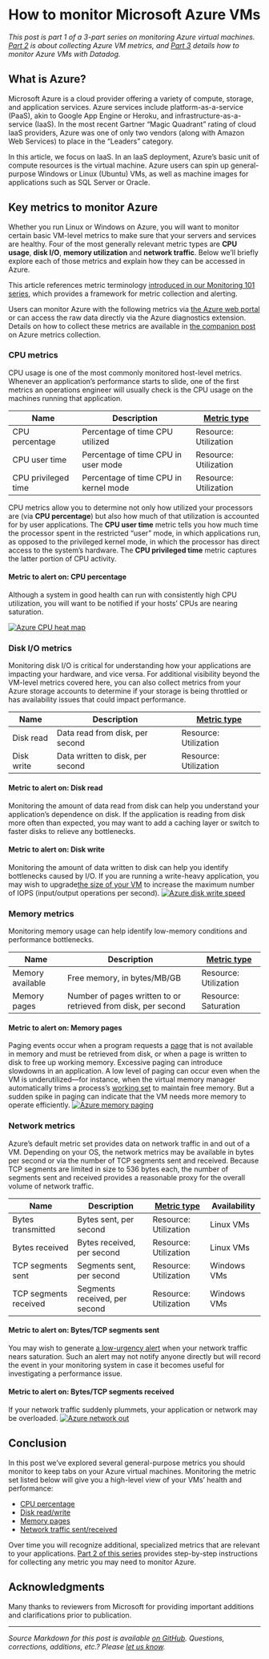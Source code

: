 # How to monitor Microsoft Azure VMs

*This post is part 1 of a 3-part series on monitoring Azure virtual machines. [Part 2](/azure/how_to_collect_azure_metrics.md) is about collecting Azure VM metrics, and [Part 3](/azure/monitor_azure_vms_using_datadog.md) details how to monitor Azure VMs with Datadog.*

## What is Azure?

Microsoft Azure is a cloud provider offering a variety of compute, storage, and application services. Azure services include platform-as-a-service (PaaS), akin to Google App Engine or Heroku, and infrastructure-as-a-service (IaaS). In the most recent Gartner “Magic Quadrant” rating of cloud IaaS providers, Azure was one of only two vendors (along with Amazon Web Services) to place in the “Leaders” category.

In this article, we focus on IaaS. In an IaaS deployment, Azure’s basic unit of compute resources is the virtual machine. Azure users can spin up general-purpose Windows or Linux (Ubuntu) VMs, as well as machine images for applications such as SQL Server or Oracle.

## Key metrics to monitor Azure

Whether you run Linux or Windows on Azure, you will want to monitor certain basic VM-level metrics to make sure that your servers and services are healthy. Four of the most generally relevant metric types are **CPU usage**, **disk I/O**, **memory utilization** and **network traffic**. Below we’ll briefly explore each of those metrics and explain how they can be accessed in Azure.

This article references metric terminology [introduced in our Monitoring 101 series](/blog/monitoring-101-collecting-data/), which provides a framework for metric collection and alerting.

Users can monitor Azure with the following metrics via [the Azure web portal](https://portal.azure.com/) or can access the raw data directly via the Azure diagnostics extension. Details on how to collect these metrics are available in [the companion post](/azure/how_to_collect_azure_metrics.md) on Azure metrics collection.

### CPU metrics

CPU usage is one of the most commonly monitored host-level metrics. Whenever an application’s performance starts to slide, one of the first metrics an operations engineer will usually check is the CPU usage on the machines running that application.

| **Name**            | **Description**                       | **[Metric type](/blog/monitoring-101-collecting-data/)** |
|---------------------|---------------------------------------|----------------------------------------------------------|
| CPU percentage      | Percentage of time CPU utilized       | Resource: Utilization                                    |
| CPU user time       | Percentage of time CPU in user mode   | Resource: Utilization                                    |
| CPU privileged time | Percentage of time CPU in kernel mode | Resource: Utilization                                    |

CPU metrics allow you to determine not only how utilized your processors are (via **CPU percentage**) but also how much of that utilization is accounted for by user applications. The **CPU user time** metric tells you how much time the processor spent in the restricted “user” mode, in which applications run, as opposed to the privileged kernel mode, in which the processor has direct access to the system’s hardware. The **CPU privileged time** metric captures the latter portion of CPU activity.

<div class="anchor" id="cpu-percentage" />

#### Metric to alert on: CPU percentage

Although a system in good health can run with consistently high CPU utilization, you will want to be notified if your hosts’ CPUs are nearing saturation.

[![Azure CPU heat map](https://d33tyra1llx9zy.cloudfront.net/blog/images/2015-08-azure/azure-1-cpu.png)](https://d33tyra1llx9zy.cloudfront.net/blog/images/2015-08-azure/azure-1-cpu.png)

### Disk I/O metrics

Monitoring disk I/O is critical for understanding how your applications are impacting your hardware, and vice versa. For additional visibility beyond the VM-level metrics covered here, you can also collect metrics from your Azure storage accounts to determine if your storage is being throttled or has availability issues that could impact performance.

| **Name**   | **Description**                  | **[Metric type](/blog/monitoring-101-collecting-data/)** |
|------------|----------------------------------|----------------------------------------------------------|
| Disk read  | Data read from disk, per second  | Resource: Utilization                                    |
| Disk write | Data written to disk, per second | Resource: Utilization                                    |

<div class="anchor" id="disk-read" />

#### Metric to alert on: Disk read

Monitoring the amount of data read from disk can help you understand your application’s dependence on disk. If the application is reading from disk more often than expected, you may want to add a caching layer or switch to faster disks to relieve any bottlenecks.

#### Metric to alert on: Disk write

Monitoring the amount of data written to disk can help you identify bottlenecks caused by I/O. If you are running a write-heavy application, you may wish to upgrade[the size of your VM](https://azure.microsoft.com/en-us/documentation/articles/virtual-machines-size-specs/) to increase the maximum number of IOPS (input/output operations per second).
 [![Azure disk write speed](https://d33tyra1llx9zy.cloudfront.net/blog/images/2015-08-azure/1-disk-write-2.png)](https://d33tyra1llx9zy.cloudfront.net/blog/images/2015-08-azure/1-disk-write-2.png)

### Memory metrics

Monitoring memory usage can help identify low-memory conditions and performance bottlenecks.

| **Name**         | **Description**                                               | **[Metric type](/blog/monitoring-101-collecting-data/)** |
|------------------|---------------------------------------------------------------|----------------------------------------------------------|
| Memory available | Free memory, in bytes/MB/GB                                   | Resource: Utilization                                    |
| Memory pages     | Number of pages written to or retrieved from disk, per second | Resource: Saturation                                     |

<div class="anchor" id="memory-pages" />

#### Metric to alert on: Memory pages

Paging events occur when a program requests a [page](https://en.wikipedia.org/wiki/Page_(computer_memory)) that is not available in memory and must be retrieved from disk, or when a page is written to disk to free up working memory. Excessive paging can introduce slowdowns in an application. A low level of paging can occur even when the VM is underutilized—for instance, when the virtual memory manager automatically trims a process’s [working set](https://msdn.microsoft.com/en-us/library/windows/desktop/cc441804(v=vs.85).aspx) to maintain free memory. But a sudden spike in paging can indicate that the VM needs more memory to operate efficiently.
 [![Azure memory paging](https://d33tyra1llx9zy.cloudfront.net/blog/images/2015-08-azure/1-memory-pages.png)](https://d33tyra1llx9zy.cloudfront.net/blog/images/2015-08-azure/1-memory-pages.png)

### Network metrics

Azure’s default metric set provides data on network traffic in and out of a VM. Depending on your OS, the network metrics may be available in bytes per second or via the number of TCP segments sent and received. Because TCP segments are limited in size to 536 bytes each, the number of segments sent and received provides a reasonable proxy for the overall volume of network traffic.

| **Name**              | **Description**                  | **[Metric type](/blog/monitoring-101-collecting-data/)** | **Availability** |
|-----------------------|----------------------------------|----------------------------------------------------------|------------------|
| Bytes transmitted     | Bytes sent, per second           | Resource: Utilization                                    | Linux VMs        |
| Bytes received        | Bytes received, per second       | Resource: Utilization                                    | Linux VMs        |
| TCP segments sent     | Segments sent, per second        | Resource: Utilization                                    | Windows VMs      |
| TCP segments received | Segments received, per second    | Resource: Utilization                                    | Windows VMs      |

<div class="anchor" id="network-sent" />

#### Metric to alert on: Bytes/TCP segments sent

You may wish to generate [a low-urgency alert](/blog/monitoring-101-alerting/#low) when your network traffic nears saturation. Such an alert may not notify anyone directly but will record the event in your monitoring system in case it becomes useful for investigating a performance issue.

#### Metric to alert on: Bytes/TCP segments received

If your network traffic suddenly plummets, your application or network may be overloaded.
 [![Azure network out](https://d33tyra1llx9zy.cloudfront.net/blog/images/2015-08-azure/1-network-out.png)](https://d33tyra1llx9zy.cloudfront.net/blog/images/2015-08-azure/1-network-out.png)

## Conclusion

In this post we’ve explored several general-purpose metrics you should monitor to keep tabs on your Azure virtual machines. Monitoring the metric set listed below will give you a high-level view of your VMs’ health and performance:

-   [CPU percentage](#cpu-percentage)
-   [Disk read/write](#disk-read)
-   [Memory pages](#memory-pages)
-   [Network traffic sent/received](#network-sent)

Over time you will recognize additional, specialized metrics that are relevant to your applications. [Part 2 of this series](/azure/how_to_collect_azure_metrics.md/) provides step-by-step instructions for collecting any metric you may need to monitor Azure.

## Acknowledgments

Many thanks to reviewers from Microsoft for providing important additions and clarifications prior to publication.

------------------------------------------------------------------------

*Source Markdown for this post is available [on GitHub](https://github.com/DataDog/the-monitor/blob/master/azure/how_to_monitor_microsoft_azure_vms.md). Questions, corrections, additions, etc.? Please [let us know](https://github.com/DataDog/the-monitor/issues).*
